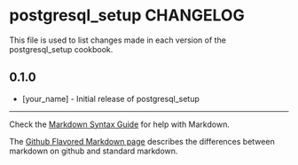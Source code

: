 postgresql_setup CHANGELOG
==========================

This file is used to list changes made in each version of the postgresql_setup cookbook.

0.1.0
-----
- [your_name] - Initial release of postgresql_setup

- - -
Check the [Markdown Syntax Guide](http://daringfireball.net/projects/markdown/syntax) for help with Markdown.

The [Github Flavored Markdown page](http://github.github.com/github-flavored-markdown/) describes the differences between markdown on github and standard markdown.
